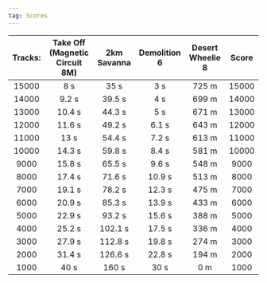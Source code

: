 ```yaml
---
tag: Scores
---
```

Tracks: | Take Off (Magnetic Circuit 8M) | 2km Savanna | Demolition 6 | Desert Wheelie 8 | Score  
:--: | :--: | :--: | :--: | :--:  | :--:   
15000 | 8 s | 35 s | 3 s | 725 m | 15000  
14000 | 9.2 s | 39.5 s | 4 s | 699 m | 14000  
13000 | 10.4 s | 44.3 s | 5 s | 671 m | 13000  
12000 | 11.6 s | 49.2 s | 6.1 s | 643 m | 12000  
11000 | 13 s | 54.4 s | 7.2 s | 613 m | 11000  
10000 | 14.3 s | 59.8 s | 8.4 s | 581 m | 10000  
9000 | 15.8 s | 65.5 s | 9.6 s | 548 m | 9000  
8000 | 17.4 s | 71.6 s | 10.9 s | 513 m | 8000  
7000 | 19.1 s | 78.2 s | 12.3 s | 475 m | 7000  
6000 | 20.9 s | 85.3 s | 13.9 s | 433 m | 6000  
5000 | 22.9 s | 93.2 s | 15.6 s | 388 m | 5000  
4000 | 25.2 s | 102.1 s | 17.5 s | 336 m | 4000  
3000 | 27.9 s | 112.8 s | 19.8 s | 274 m | 3000  
2000 | 31.4 s | 126.6 s | 22.8 s | 194 m | 2000  
1000 | 40 s | 160 s | 30 s | 0 m | 1000  

